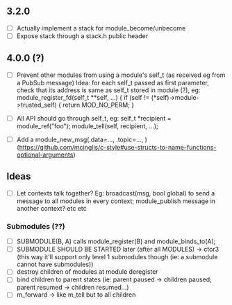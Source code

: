 ## 3.2.0
- [ ] Actually implement a stack for module_become/unbecome
- [ ] Expose stack through a stack.h public header

## 4.0.0 (?)
- [ ] Prevent other modules from using a module's self_t (as received eg from a PubSub message)
Idea: for each self_t passed as first parameter, check that its address is same as self_t stored in module (?), eg: 
    module_register_fd(self_t **self, ...) { if (self != (*self)->module->trusted_self) { return MOD_NO_PERM; }

- [ ] All API should go through self_t, eg: self_t *recipient = module_ref("foo"); module_tell(self, recipient, ...);
- [ ] Add a module_new_msg(.data=..., .topic=..., ) (https://github.com/mcinglis/c-style#use-structs-to-name-functions-optional-arguments)

## Ideas

- [ ] Let contexts talk together? Eg: broadcast(msg, bool global) to send a message to all modules in every context; module_publish message in another context? etc etc

### Submodules (??)

- [ ] SUBMODULE(B, A) calls module_register(B) and module_binds_to(A);
- [ ] SUBMODULE SHOULD BE STARTED later (after all MODULES) -> ctor3 (this way it'll support only level 1 submodules though (ie: a submodule cannot have submodules))
- [ ] destroy children of modules at module deregister
- [ ] bind children to parent states (ie: parent paused -> children paused; parent resumed -> children resumed...)
- [ ] m_forward -> like m_tell but to all children
